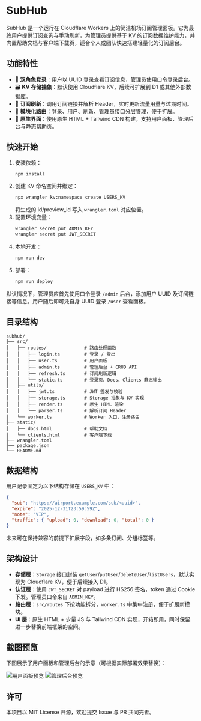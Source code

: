 # SubHub

SubHub 是一个运行在 Cloudflare Workers 上的简洁机场订阅管理面板。它为最终用户提供订阅查询与手动刷新，为管理员提供基于 KV 的订阅数据维护能力，并内置帮助文档与客户端下载页，适合个人或团队快速搭建轻量化的订阅后台。

## 功能特性

- 🔐 **双角色登录**：用户以 UUID 登录查看订阅信息，管理员使用口令登录后台。
- 🗃️ **KV 存储抽象**：默认使用 Cloudflare KV，后续可扩展到 D1 或其他外部数据库。
- 🔄 **订阅刷新**：调用订阅链接并解析 Header，实时更新流量用量与过期时间。
- 🧭 **模块化路由**：登录、用户、刷新、管理员接口分层管理，便于扩展。
- 🧩 **原生界面**：使用原生 HTML + Tailwind CDN 构建，支持用户面板、管理后台与静态帮助页。

## 快速开始

1. 安装依赖：
   ```bash
   npm install
   ```
2. 创建 KV 命名空间并绑定：
   ```bash
   npx wrangler kv:namespace create USERS_KV
   ```
   将生成的 id/preview_id 写入 `wrangler.toml` 对应位置。
3. 配置环境变量：
   ```bash
   wrangler secret put ADMIN_KEY
   wrangler secret put JWT_SECRET
   ```
4. 本地开发：
   ```bash
   npm run dev
   ```
5. 部署：
   ```bash
   npm run deploy
   ```

默认情况下，管理员应首先使用口令登录 `/admin` 后台，添加用户 UUID 及订阅链接等信息。用户随后即可凭自身 UUID 登录 `/user` 查看面板。

## 目录结构

```
subhub/
├── src/
│   ├── routes/              # 路由处理函数
│   │   ├── login.ts         # 登录 / 登出
│   │   ├── user.ts          # 用户面板
│   │   ├── admin.ts         # 管理后台 + CRUD API
│   │   ├── refresh.ts       # 订阅刷新逻辑
│   │   └── static.ts        # 登录页、Docs、Clients 静态输出
│   ├── utils/
│   │   ├── jwt.ts           # JWT 签发与校验
│   │   ├── storage.ts       # Storage 抽象与 KV 实现
│   │   ├── render.ts        # 原生 HTML 渲染
│   │   └── parser.ts        # 解析订阅 Header
│   └── worker.ts            # Worker 入口，注册路由
├── static/
│   ├── docs.html            # 帮助文档
│   └── clients.html         # 客户端下载
├── wrangler.toml
├── package.json
└── README.md
```

## 数据结构

用户记录固定为以下结构存储在 `USERS_KV` 中：

```json
{
  "sub": "https://airport.example.com/sub/<uuid>",
  "expire": "2025-12-31T23:59:59Z",
  "note": "VIP",
  "traffic": { "upload": 0, "download": 0, "total": 0 }
}
```

未来可在保持兼容的前提下扩展字段，如多条订阅、分组标签等。

## 架构设计

- **存储层**：`Storage` 接口封装 `getUser`/`putUser`/`deleteUser`/`listUsers`，默认实现为 Cloudflare KV，便于后续接入 D1。
- **认证层**：使用 `JWT_SECRET` 对 payload 进行 HS256 签名，token 通过 Cookie 下发。管理员口令来自 `ADMIN_KEY`。
- **路由层**：`src/routes` 下按功能拆分，`worker.ts` 中集中注册，便于扩展新模块。
- **UI 层**：原生 HTML + 少量 JS 与 Tailwind CDN 实现，开箱即用，同时保留进一步替换前端框架的空间。

## 截图预览

下图展示了用户面板和管理后台的示意（可根据实际部署效果替换）：

![用户面板预览](https://user-images.example.com/subhub-user.png)
![管理后台预览](https://user-images.example.com/subhub-admin.png)

## 许可

本项目以 MIT License 开源，欢迎提交 Issue 与 PR 共同完善。
